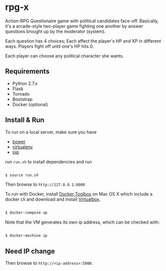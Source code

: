 rpg-x
=====

Action-RPG Questionaire game with political candidates face-off.
Basically, it's a arcade-style two-player game fighting one another
by answer questions brought up by the moderator (system).

Each question has 4 choices; Each affect the player's HP and XP in 
different ways. Players fight off until one's HP hits 0.

Each player can choose any political character she wants. 

Requirements
------------

+ Python 2.7.x
+ Flask
+ Tornado
+ Bootstrap
+ Docker (optional)

Install & Run
-------------

To run on a local server, make sure you have 
+ [bower](http://bower.io/)
+ [virtualenv](https://pypi.python.org/pypi/virtualenv)
+ [pip](https://pip.pypa.io/en/stable/installing/)


run `run.sh` to install dependencies and run

```bash

$ source run.sh

```

Then browse to `http://127.0.0.1:8000`

To run with Docker, install [Docker Toolbox](https://www.docker.com/products/docker-toolbox) on Mac OS X
which include a docker cli and download and install [Virtualbox](http://download.virtualbox.org/virtualbox/5.0.14/VirtualBox-5.0.14-105127-OSX.dmg).

```bash

$ docker-compose up

```

Note that the VM generates its own ip address, which can be checked with:

```bash

$ docker-machine ip


```

Need IP change
--------------

Then browse to `http://<ip-address>:5000`.








